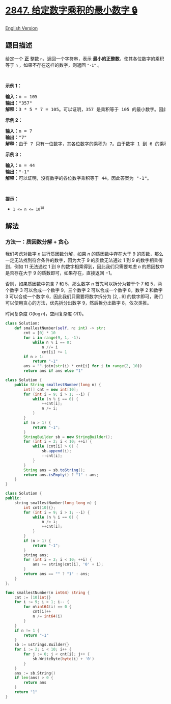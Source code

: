 # [2847. 给定数字乘积的最小数字 🔒](https://leetcode.cn/problems/smallest-number-with-given-digit-product)

[English Version](/solution/2800-2899/2847.Smallest%20Number%20With%20Given%20Digit%20Product/README_EN.md)

<!-- tags:贪心,数学 -->

<!-- difficulty:中等 -->

## 题目描述

<!-- 这里写题目描述 -->

<p>给定一个 <strong>正</strong> 整数 <code>n</code>，返回一个字符串，表示 <strong>最小的正整数</strong>，使其各位数字的乘积等于 <code>n</code>&nbsp;，如果不存在这样的数字，则返回 <code>"-1"</code>&nbsp;。</p>

<p>&nbsp;</p>

<p><b>示例 1：</b></p>

<pre>
<strong>输入：</strong>n = 105
<b>输出：</b>"357"
<b>解释：</b>3 * 5 * 7 = 105。可以证明，357 是乘积等于 105 的最小数字。因此答案为 "105"。
</pre>

<p><strong class="example">示例 2：</strong></p>

<pre>
<b>输入：</b>n = 7
<b>输出：</b>"7"
<b>解释：</b>由于 7 只有一位数字，其各位数字的乘积为 7。由于数字 1 到 6 的乘积分别为 1 到 6，所以答案为 "7"。可以证明 7 是乘积等于 7 的最小数字。
</pre>

<p><strong class="example">示例 3：</strong></p>

<pre>
<b>输入：</b>n = 44
<b>输出：</b>"-1"
<b>解释：</b>可以证明，没有数字的各位数字乘积等于 44。因此答案为 "-1"。
</pre>

<p>&nbsp;</p>

<p><strong>提示：</strong></p>

<ul>
	<li><code>1 &lt;= n &lt;= 10<sup>18</sup></code></li>
</ul>

## 解法

### 方法一：质因数分解 + 贪心

我们考虑对数字 $n$ 进行质因数分解，如果 $n$ 的质因数中存在大于 $9$ 的质数，那么一定无法找到符合条件的数字，因为大于 $9$ 的质数无法通过 $1$ 到 $9$ 的数字相乘得到，例如 $11$ 无法通过 $1$ 到 $9$ 的数字相乘得到，因此我们只需要考虑 $n$ 的质因数中是否存在大于 $9$ 的质数即可，如果存在，直接返回 $-1$。

否则，如果质因数中包含 $7$ 和 $5$，那么数字 $n$ 首先可以拆分为若干个 $7$ 和 $5$，两个数字 $3$ 可以合成一个数字 $9$，三个数字 $2$ 可以合成一个数字 $8$，数字 $2$ 和数字 $3$ 可以合成一个数字 $6$，因此我们只需要将数字拆分为 $[2,..9]$ 的数字即可，我们可以使用贪心的方法，优先拆分出数字 $9$，然后拆分出数字 $8$，依次类推。

时间复杂度 $O(\log n)$，空间复杂度 $O(1)$。

<!-- tabs:start -->

```python
class Solution:
    def smallestNumber(self, n: int) -> str:
        cnt = [0] * 10
        for i in range(9, 1, -1):
            while n % i == 0:
                n //= i
                cnt[i] += 1
        if n > 1:
            return "-1"
        ans = "".join(str(i) * cnt[i] for i in range(2, 10))
        return ans if ans else "1"
```

```java
class Solution {
    public String smallestNumber(long n) {
        int[] cnt = new int[10];
        for (int i = 9; i > 1; --i) {
            while (n % i == 0) {
                ++cnt[i];
                n /= i;
            }
        }
        if (n > 1) {
            return "-1";
        }
        StringBuilder sb = new StringBuilder();
        for (int i = 2; i < 10; ++i) {
            while (cnt[i] > 0) {
                sb.append(i);
                --cnt[i];
            }
        }
        String ans = sb.toString();
        return ans.isEmpty() ? "1" : ans;
    }
}
```

```cpp
class Solution {
public:
    string smallestNumber(long long n) {
        int cnt[10]{};
        for (int i = 9; i > 1; --i) {
            while (n % i == 0) {
                n /= i;
                ++cnt[i];
            }
        }
        if (n > 1) {
            return "-1";
        }
        string ans;
        for (int i = 2; i < 10; ++i) {
            ans += string(cnt[i], '0' + i);
        }
        return ans == "" ? "1" : ans;
    }
};
```

```go
func smallestNumber(n int64) string {
	cnt := [10]int{}
	for i := 9; i > 1; i-- {
		for n%int64(i) == 0 {
			cnt[i]++
			n /= int64(i)
		}
	}
	if n != 1 {
		return "-1"
	}
	sb := &strings.Builder{}
	for i := 2; i < 10; i++ {
		for j := 0; j < cnt[i]; j++ {
			sb.WriteByte(byte(i) + '0')
		}
	}
	ans := sb.String()
	if len(ans) > 0 {
		return ans
	}
	return "1"
}
```

<!-- tabs:end -->

<!-- end -->
